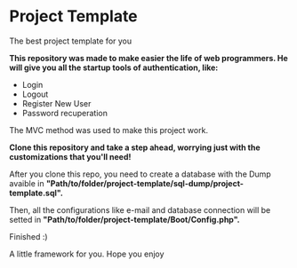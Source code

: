 # Project Template
The best project template for you

**This repository was made to make easier the life of web programmers. 
    He will give you all the startup tools of authentication, like:**
  
- Login
- Logout
- Register New User
- Password recuperation

The MVC method was used to make this project work.

**Clone this repository and take a step ahead, worrying just with the customizations that you'll need!**

After you clone this repo, you need to create a database with the Dump avaible in **"Path/to/folder/project-template/sql-dump/project-template.sql".**

Then, all the configurations like e-mail and database connection will be setted in **"Path/to/folder/project-template/Boot/Config.php".**

Finished :)

A little framework for you. Hope you enjoy